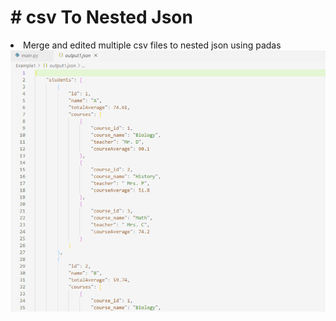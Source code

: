 <h1># csv To Nested Json</h1>
<li> Merge and edited multiple csv files to nested json using padas
<img src='Picture1.png'></img>
